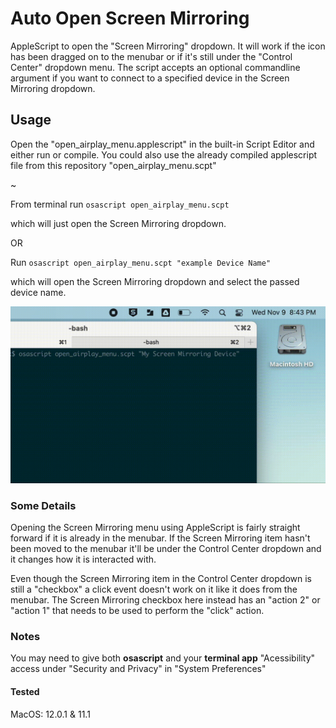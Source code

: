 # Auto Open Screen Mirroring #
AppleScript to open the "Screen Mirroring" dropdown. 
It will work if the icon has been dragged on to the menubar or if it's still under the "Control Center" dropdown menu.
The script accepts an optional commandline argument if you want to connect to a specified device in the Screen Mirroring dropdown.

## Usage ## 
Open the "open_airplay_menu.applescript" in the built-in Script Editor and either run or compile.
You could also use the already compiled applescript file from this repository "open_airplay_menu.scpt"

~

From terminal run ``osascript open_airplay_menu.scpt``

which will just open the Screen Mirroring dropdown. 

OR

Run ``osascript open_airplay_menu.scpt "example Device Name"``

which will open the Screen Mirroring dropdown and select the passed device name. 

![](example_running.gif)

### Some Details ###
Opening the Screen Mirroring menu using AppleScript is fairly straight forward if it is already in the menubar. 
If the Screen Mirroring item hasn't been moved to the menubar it'll be under the Control Center dropdown and it changes how it is interacted with.

Even though the Screen Mirroring item in the Control Center dropdown is still a "checkbox" a click event doesn't work on it like it does from the menubar. 
The Screen Mirroring checkbox here instead has an "action 2" or "action 1" that needs to be used to perform the "click" action. 

### Notes ###
You may need to give both **osascript** and your **terminal app** "Acessibility" access under "Security and Privacy" in "System Preferences"

#### Tested ####
MacOS: 12.0.1 & 11.1
